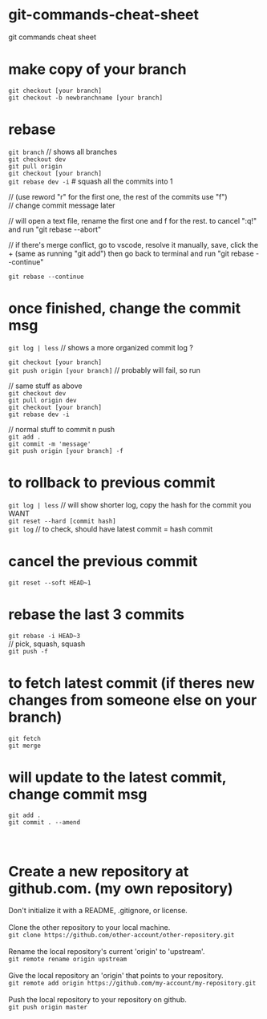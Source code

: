 # git-commands-cheat-sheet
git commands cheat sheet

# make copy of your branch
`git checkout [your branch]` <br/>
`git checkout -b newbranchname [your branch]`

# rebase
`git branch` 		// shows all branches <br/>
`git checkout dev` <br/>
`git pull origin` <br/>
`git checkout [your branch]` <br/>
`git rebase dev -i` 	# squash all the commits into 1 <br/>

// (use reword "r" for the first one, the rest of the commits use "f") <br/>
// change commit message later <br/>

// will open a text file, rename the first one and f for the rest. to cancel ":q!" and run "git rebase --abort" <br/>

// if there's merge conflict, go to vscode, resolve it manually, save, click the + (same as running "git add") then go back to terminal and run "git rebase --continue"
<br/>

`git rebase --continue` <br/>

# once finished, change the commit msg 

`git log | less` 				// shows a more organized commit log ? <br/>

`git checkout [your branch]`	<br/>
`git push origin [your branch]`		// probably will fail, so run <br/>

// same stuff as above <br/>
`git checkout dev` <br/>
`git pull origin dev` <br/>
`git checkout [your branch]` <br/>
`git rebase dev -i` <br/>

// normal stuff to commit n push <br/>
`git add .` <br/>
`git commit -m 'message'` <br/>
`git push origin [your branch] -f` <br/>

# to rollback to previous commit
`git log | less`		// will show shorter log, copy the hash for the commit you WANT <br/>
`git reset --hard [commit hash]` <br/>
`git log` 		// to check, should have latest commit = hash commit <br/>

# cancel the previous commit 
`git reset --soft HEAD~1` <br/>

# rebase the last 3 commits 
`git rebase -i HEAD~3` 	 <br/>
// pick, squash, squash <br/>
`git push -f` <br/>

# to fetch latest commit (if theres new changes from someone else on your branch)
`git fetch` <br/>
`git merge` <br/>


# will update to the latest commit, change commit msg
`git add .` <br/>
`git commit . --amend` 	 <br/>
<br>
<br>

# Create a new repository at github.com. (my own repository)
Don't initialize it with a README, .gitignore, or license. <br>
<br>
Clone the other repository to your local machine. <br>
`git clone https://github.com/other-account/other-repository.git` 
<br>
<br>
Rename the local repository's current 'origin' to 'upstream'.<br>
`git remote rename origin upstream` 
<br>
<br>
Give the local repository an 'origin' that points to your repository.<br>
`git remote add origin https://github.com/my-account/my-repository.git`
<br>
<br>
Push the local repository to your repository on github. <br>
`git push origin master`
<br>
